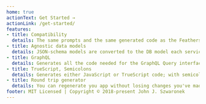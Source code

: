 ```yaml
---
home: true
actionText: Get Started →
actionLink: /get-started/
features:
- title: Compatibility
  details: The same prompts and the same generated code as the FeathersJS CLI generator.
- title: Agnostic data models
  details: JSON-schema models are converted to the DB model each service is currently configured for.
- title: GraphQL
  details: Generates all the code needed for the GraphQL Query interface.
- title: TrueScript, Semicolons
  details: Generates either JavaScript or TrueScript code; with semicolons or without. Converts apps between JS and TS.
- title: Round trip generator
  details: You can regenerate you app without losing changes you've made. Stay up-to-date with enhancements and fixes.
footer: MIT Licensed | Copyright © 2018-present John J. Szwaronek
---
```

